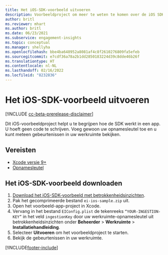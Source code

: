 ```yaml
---
title: Het iOS-SDK-voorbeeld uitvoeren
description: Voorbeeldproject om meer te weten te komen over de iOS SDK
author: britl
ms.reviewer: mhart
ms.author: britl
ms.date: 06/23/2021
ms.subservice: engagement-insights
ms.topic: conceptual
ms.manager: shellyha
ms.openlocfilehash: bbe4ba648952a8081af4c8f2610276809fa5efeb
ms.sourcegitcommit: e7cdf36a78a2b1dd2850183224d39c8dde46b26f
ms.translationtype: HT
ms.contentlocale: nl-NL
ms.lasthandoff: 02/16/2022
ms.locfileid: "8232836"
---
```

# <a name="run-the-ios-sdk-sample"></a>Het iOS-SDK-voorbeeld uitvoeren

[!INCLUDE [cc-beta-prerelease-disclaimer](includes/cc-beta-prerelease-disclaimer.md)]

Dit iOS-voorbeeldproject helpt u te begrijpen hoe de SDK werkt in een app. U hoeft geen code te schrijven. Voeg gewoon uw opnamesleutel toe en u kunt meteen gebeurtenissen in uw werkruimte bekijken.

## <a name="prerequisites"></a>Vereisten

- [Xcode versie 9+](https://developer.apple.com/xcode/downloads/)
- [Opnamesleutel](get-started-ios.md)

## <a name="download-the-ios-sdk-sample"></a>Het iOS-SDK-voorbeeld downloaden

1. [Download het iOS-SDK-voorbeeld met betrokkenheidsinzichten](https://download.pi.dynamics.com/sdk/EI-SDKs/ei-ios-sample.zip).
1. Pak het gecomprimeerde bestand `ei-ios-sample.zip` uit.
1. Open het voorbeeld-app-project in Xcode.
1. Vervang in het bestand `EIConfig.plist` de tekenreeks `“YOUR-INGESTION-KEY”` in het veld `ingestionKey` door uw werkruimte-opnamesleutel uit betrokkenheidsinzichten onder **Beheerder** > **Werkruimte** > **Installatiehandleiding**.
1. Selecteer **Uitvoeren** om het voorbeeldproject te starten.
1. Bekijk de gebeurtenissen in uw werkruimte.

[!INCLUDE[footer-include](../includes/footer-banner.md)]
